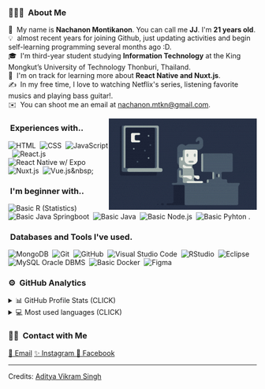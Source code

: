 
### 👨🏻‍💻 &nbsp;About Me
🥰 &nbsp;My name is <b>Nachanon Montikanon</b>. You can call me <b>JJ</b>. I'm <b>21 years old</b>.\
💡  &nbsp;almost recent years for joining Github, just updating activities and begin self-learning programming several months ago :D.\
🎓 &nbsp;I'm third-year student studying <b>Information Technology</b> at the King Mongkut’s University of Technology Thonburi, Thailand.\
🌱 &nbsp;I'm on track for learning more about <b>React Native and Nuxt.js</b>.\
✍️ &nbsp;In my free time, I love to watching  Netflix's series, listening favorite musics and playing bass guitar!.\
✉️ &nbsp;You can shoot me an email at nachanon.mtkn@gmail.com.

<img alt="Night Coding" src="https://raw.githubusercontent.com/AVS1508/AVS1508/master/assets/Night-Coding.gif" align="right"/>

###  &nbsp;Experiences with..
![HTML](https://img.shields.io/badge/-HTML-05122A?style=flat&logo=HTML5)&nbsp;
![CSS](https://img.shields.io/badge/-CSS-05122A?style=flat&logo=CSS3&logoColor=1572B6)&nbsp;
![JavaScript](https://img.shields.io/badge/-JavaScript-05122A?style=flat&logo=javascript)&nbsp;
![React.js](https://img.shields.io/badge/React-React.js-blue)&nbsp;
![React Native w/ Expo](https://img.shields.io/badge/React-React%20Native-blue)&nbsp;
![Nuxt.js](https://img.shields.io/badge/Vue-Nuxt.js-green)&nbsp;
![Vue.js](https://img.shields.io/badge/Vue-Vue.js%20(v.2%20Option%20API)-yellowgreen)&nbsp;

### &nbsp;I'm beginner with..
![Basic R (Statistics)](https://img.shields.io/badge/-R-05122A?style=flat&logo=R&logoColor=276DC3)&nbsp;
![Basic Java Springboot](https://img.shields.io/badge/-Springboot-05122A?style=flat&logo=Java&logoColor=FFA518)&nbsp;
![Basic Java](https://img.shields.io/badge/-Java-05122A?style=flat&logo=Java&logoColor=FFA518)&nbsp;
![Basic Node.js](https://img.shields.io/badge/-Node.js-05122A?style=flat&logo=node.js)&nbsp;
![Basic Pyhton](https://img.shields.io/badge/-Python-lightgrey)&nbsp;.

### &nbsp;Databases and Tools I've used.
![MongoDB](https://img.shields.io/badge/-MongoDB-05122A?style=flat&logo=mongodb)&nbsp;
![Git](https://img.shields.io/badge/-Git-05122A?style=flat&logo=git)&nbsp;
![GitHub](https://img.shields.io/badge/-GitHub-05122A?style=flat&logo=github)&nbsp;
![Visual Studio Code](https://img.shields.io/badge/-Visual%20Studio%20Code-05122A?style=flat&logo=visual-studio-code&logoColor=007ACC)&nbsp;
![RStudio](https://img.shields.io/badge/-RStudio-05122A?style=flat&logo=rstudio)&nbsp;
![Eclipse](https://img.shields.io/badge/-Eclipse-05122A?style=flat&logo=eclipse-ide&logoColor=2C2255)&nbsp;
![MySQL Oracle DBMS](https://img.shields.io/badge/-MySQL-05122A?style=flat&logo=mysql)&nbsp;
![Basic Docker](https://img.shields.io/badge/-Docker-05122A?style=flat&logo=docker)&nbsp;
![Figma](https://img.shields.io/badge/-Figma-05122A?style=flat&logo=figma)&nbsp;

### ⚙️ &nbsp;GitHub Analytics

<details>
  <summary>📊 GitHub Profile Stats (CLICK)</summary>
  <br/>
  <a><img alt="kakajj's Github Stats" src="https://github-readme-stats.vercel.app/api?username=kakajj&show_icons=true&count_private=true&hide=" /></a>
</details>

<details> 
  <summary>💻 Most used languages (CLICK)</summary>
  <br/>
  <a><img alt="kakajj's Top Languages" src="https://github-readme-stats.vercel.app/api/top-langs/?username=kakajj&langs_count=10&layout=compact#" /></a>
  <br/>
  <b>Note:</b> This chart is only a metric of which languages my public code on GitHub consists of and does not reflect my experience or skill level.
</details>

### 🤝🏻 &nbsp;Contact with Me

<p align="left">
<a href="mailto:nachanon.mtkn@gmail.com">
📧 Email</a>
<a href="https://www.instagram.com/natchy2424/">✨ Instagram </a>
<a href="https://www.facebook.com/nachanon.montikanon/">📘 Facebook </a>
</p>

-----
Credits: [Aditya Vikram Singh](https://github.com/AVS1508)
